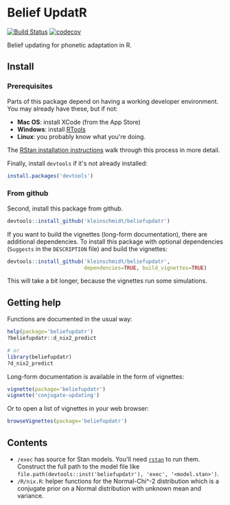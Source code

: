 # Belief UpdatR

[![Build Status](https://travis-ci.org/kleinschmidt/beliefupdatr.svg?branch=master)](https://travis-ci.org/kleinschmidt/beliefupdatr)
[![codecov](https://codecov.io/gh/kleinschmidt/beliefupdatr/branch/master/graph/badge.svg)](https://codecov.io/gh/kleinschmidt/beliefupdatr)


Belief updating for phonetic adaptation in R.

## Install

### Prerequisites

Parts of this package depend on having a working developer environment.  You may
already have these, but if not:

* __Mac OS__: install XCode (from the App Store)
* __Windows__: install [RTools](http://cran.r-project.org/bin/windows/Rtools/)
* __Linux__: you probably know what you're doing.

The
[RStan installation instructions](https://github.com/stan-dev/rstan/wiki/RStan-Getting-Started) 
walk through this process in more detail.

Finally, install `devtools` if it's not already installed:

```r
install.packages('devtools')
```

### From github

Second, install this package from github.

```r
devtools::install_github('kleinschmidt/beliefupdatr')
```

If you want to build the vignettes (long-form documentation), there are
additional dependencies.  To install this package with optional dependencies
(`Suggests` in the `DESCRIPTION` file) and build the vignettes:

```r
devtools::install_github('kleinschmidt/beliefupdatr',
                         dependencies=TRUE, build_vignettes=TRUE)
```

This will take a bit longer, because the vignettes run some simulations.

## Getting help

Functions are documented in the usual way:

```r
help(package='beliefupdatr')
?beliefupdatr::d_nix2_predict

# or
library(beliefupdatr)
?d_nix2_predict
```

Long-form documentation is available in the form of vignettes:

```r
vignette(package='beliefupdatr')
vignette('conjugate-updating')
```

Or to open a list of vignettes in your web browser:

```r
browseVignettes(package='beliefupdatr')
```

## Contents

* `/exec` has source for Stan models. You'll need [`rstan`](http://mc-stan.org/interfaces/rstan) to run them. Construct the full path to the model file like `file.path(devtools::inst('beliefupdatr'), 'exec', '<model.stan>')`.
* `/R/nix.R`: helper functions for the Normal-Chi^-2 distribution which is a conjugate prior on a Normal distribution with unknown mean and variance.


